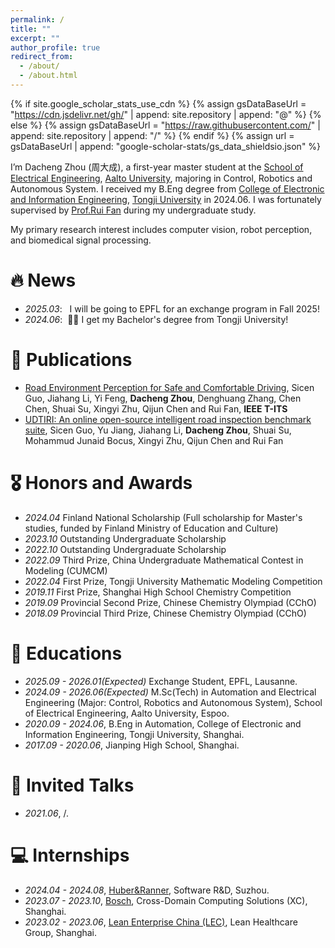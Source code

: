 ```yaml
---
permalink: /
title: ""
excerpt: ""
author_profile: true
redirect_from: 
  - /about/
  - /about.html
---
```


{% if site.google_scholar_stats_use_cdn %}
{% assign gsDataBaseUrl = "https://cdn.jsdelivr.net/gh/" | append: site.repository | append: "@" %}
{% else %}
{% assign gsDataBaseUrl = "https://raw.githubusercontent.com/" | append: site.repository | append: "/" %}
{% endif %}
{% assign url = gsDataBaseUrl | append: "google-scholar-stats/gs_data_shieldsio.json" %}

<span class='anchor' id='about-me'></span>

I’m Dacheng Zhou (周大成), a first-year master student at the [School of Electrical Engineering](https://www.aalto.fi/en/school-of-electrical-engineering), [Aalto University](https://www.aalto.fi/en), majoring in Control, Robotics and Autonomous System. I received my B.Eng degree from [College of Electronic and Information Engineering](https://see.tongji.edu.cn/), [Tongji University](https://www.tongji.edu.cn/) in 2024.06. I was fortunately supervised by [Prof.Rui Fan](https://www.ruirangerfan.com/) during my undergraduate study.

My primary research interest includes computer vision, robot perception, and biomedical signal processing.


# 🔥 News
- *2025.03*: &nbsp; I will be going to EPFL for an exchange program in Fall 2025!
- *2024.06*: &nbsp;🎉🎉 I get my Bachelor's degree from Tongji University!  

# 📝 Publications 
<!--
<div class='paper-box'><div class='paper-box-image'><div><div class="badge">IEEE T-ITS</div><img src='images/500x300.png' alt="sym" width="100%"></div></div>
<div class='paper-box-text' markdown="1">

[Deep Residual Learning for Image Recognition](https://openaccess.thecvf.com/content_cvpr_2016/papers/He_Deep_Residual_Learning_CVPR_2016_paper.pdf)

**Kaiming He**, Xiangyu Zhang, Shaoqing Ren, Jian Sun

[**Project**](https://scholar.google.com/citations?view_op=view_citation&hl=zh-CN&user=DhtAFkwAAAAJ&citation_for_view=DhtAFkwAAAAJ:ALROH1vI_8AC) <strong><span class='show_paper_citations' data='DhtAFkwAAAAJ:ALROH1vI_8AC'></span></strong>
- Lorem ipsum dolor sit amet, consectetur adipiscing elit. Vivamus ornare aliquet ipsum, ac tempus justo dapibus sit amet. 
</div>
</div>
-->

- [Road Environment Perception for Safe and Comfortable Driving](https://ieeexplore.ieee.org/document/10534130), Sicen Guo, Jiahang Li, Yi Feng, **Dacheng Zhou**, Denghuang Zhang, Chen Chen, Shuai Su, Xingyi Zhu, Qijun Chen and Rui Fan, **IEEE T-ITS**
- [UDTIRI: An online open-source intelligent road inspection benchmark suite](https://link.springer.com/chapter/10.1007/978-981-99-4287-9_11), Sicen Guo, Yu Jiang, Jiahang Li, **Dacheng Zhou**, Shuai Su, Mohammud Junaid Bocus, Xingyi Zhu, Qijun Chen and Rui Fan


# 🎖 Honors and Awards
- *2024.04* Finland National Scholarship (Full scholarship for Master's studies, funded by Finland Ministry of Education and Culture)
- *2023.10* Outstanding Undergraduate Scholarship
- *2022.10* Outstanding Undergraduate Scholarship
- *2022.09* Third Prize, China Undergraduate Mathematical Contest in Modeling (CUMCM)
- *2022.04* First Prize, Tongji University Mathematic Modeling Competition
- *2019.11* First Prize, Shanghai High School Chemistry Competition
- *2019.09* Provincial Second Prize, Chinese Chemistry Olympiad (CChO)
- *2018.09* Provincial Third Prize, Chinese Chemistry Olympiad (CChO)

# 📖 Educations
- *2025.09 - 2026.01(Expected)* Exchange Student, EPFL, Lausanne.
- *2024.09 - 2026.06(Expected)* M.Sc(Tech) in Automation and Electrical Engineering (Major: Control, Robotics and Autonomous System), School of Electrical Engineering, Aalto University, Espoo.
- *2020.09 - 2024.06*, B.Eng in Automation, College of Electronic and Information Engineering, Tongji University, Shanghai. 
- *2017.09 - 2020.06*, Jianping High School, Shanghai. 

# 💬 Invited Talks
- *2021.06*, /. 
  
# 💻 Internships
- *2024.04 - 2024.08*, [Huber&Ranner](https://huber-ranner.com/en/), Software R&D, Suzhou.
- *2023.07 - 2023.10*, [Bosch](https://www.bosch.com/), Cross-Domain Computing Solutions (XC), Shanghai.
- *2023.02 - 2023.06*, [Lean Enterprise China (LEC)](http://www.leanchina.net.cn/), Lean Healthcare Group, Shanghai.
